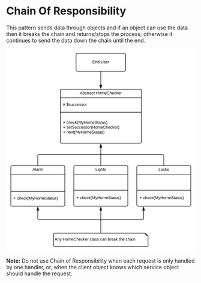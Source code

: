 # Chain Of Responsibility

This pattern sends data through objects and if an object can use the data then it breaks the chain and returns/stops the 
process; otherwise it continues to send the data down the chain until the end.
 

![Chain Of Responsibility](Uml/ChainOfResponsibility.svg "Chain Of Responsibility")

**Note:** Do not use Chain of Responsibility when each request is only handled by one handler, or, when the client 
object knows which service object should handle the request.